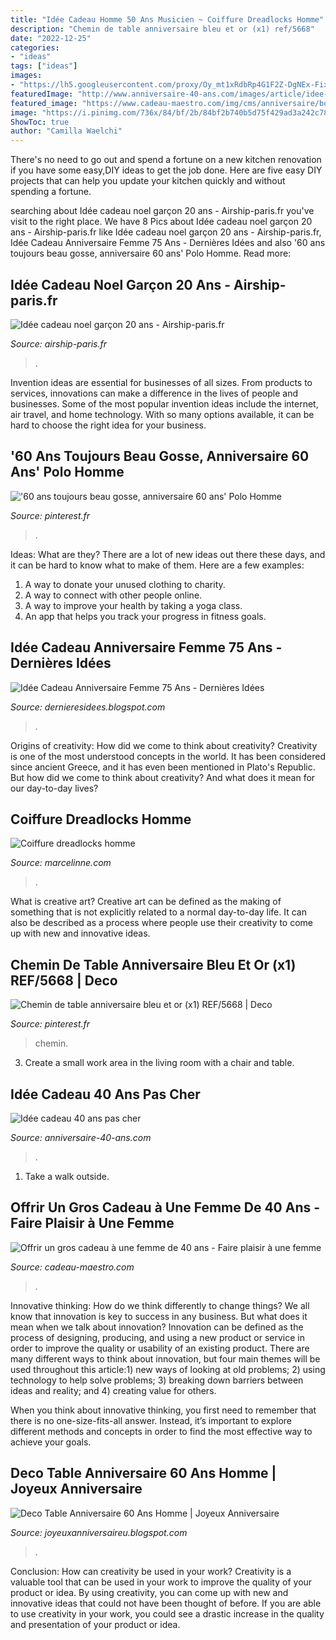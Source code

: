 ```yaml
---
title: "Idée Cadeau Homme 50 Ans Musicien ~ Coiffure Dreadlocks Homme"
description: "Chemin de table anniversaire bleu et or (x1) ref/5668"
date: "2022-12-25"
categories:
- "ideas"
tags: ["ideas"]
images:
- "https://lh5.googleusercontent.com/proxy/Oy_mt1xRdbRp4G1F2Z-DgNEx-FixpzEYJ5Xp_t-mztFqnBXdsrmzBbp8jEXI9Gkz6-R90pAaO2bgSMKgm3zebxUKEgRuGlvYY9X_kR3Kl1gY1oX8=w1200-h630-p-k-no-nu"
featuredImage: "http://www.anniversaire-40-ans.com/images/article/idee-cadeau-40-ans-pas-cher.jpg"
featured_image: "https://www.cadeau-maestro.com/img/cms/anniversaire/boite-36-epices-couple-personnalisable.jpg"
image: "https://i.pinimg.com/736x/84/bf/2b/84bf2b740b5d75f429ad3a242c780448.jpg"
ShowToc: true
author: "Camilla Waelchi"
---
```



There's no need to go out and spend a fortune on a new kitchen renovation if you have some easy,DIY ideas to get the job done. Here are five easy DIY projects that can help you update your kitchen quickly and without spending a fortune.

	

		
searching about Idée cadeau noel garçon 20 ans - Airship-paris.fr you've visit to the right place. We have 8 Pics about Idée cadeau noel garçon 20 ans - Airship-paris.fr like Idée cadeau noel garçon 20 ans - Airship-paris.fr, Idée Cadeau Anniversaire Femme 75 Ans - Dernières Idées and also &#039;60 ans toujours beau gosse, anniversaire 60 ans&#039; Polo Homme. Read more:
		
    
## Idée Cadeau Noel Garçon 20 Ans - Airship-paris.fr

<img loading=lazy src="https://www.airship-paris.fr/wp-content/uploads/2019/09/idee-cadeau-homme-20-ans-best-of-idees-cadeaux-noel-homme-20-ans-of-idee-cadeau-homme-20-ans.jpg" onerror="this.onerror=null;this.src='https://tse2.mm.bing.net/th?id=OIP.z61CFudYWw0TOezV38LeIgHaMW&amp;pid=15.1';" alt="Idée cadeau noel garçon 20 ans - Airship-paris.fr">

_Source: airship-paris.fr_

>. 

	

Invention ideas are essential for businesses of all sizes. From products to services, innovations can make a difference in the lives of people and businesses. Some of the most popular invention ideas include the internet, air travel, and home technology. With so many options available, it can be hard to choose the right idea for your business.

    
## &#039;60 Ans Toujours Beau Gosse, Anniversaire 60 Ans&#039; Polo Homme

<img loading=lazy src="https://i.pinimg.com/736x/84/bf/2b/84bf2b740b5d75f429ad3a242c780448.jpg" onerror="this.onerror=null;this.src='https://tse3.mm.bing.net/th?id=OIP.DoNpF6MX4L6xw5440duZzgHaHa&amp;pid=15.1';" alt="&#039;60 ans toujours beau gosse, anniversaire 60 ans&#039; Polo Homme">

_Source: pinterest.fr_

>. 

	

Ideas: What are they?
There are a lot of new ideas out there these days, and it can be hard to know what to make of them. Here are a few examples:
1. A way to donate your unused clothing to charity.
2. A way to connect with other people online.
3. A way to improve your health by taking a yoga class.
4. An app that helps you track your progress in fitness goals.

    
## Idée Cadeau Anniversaire Femme 75 Ans - Dernières Idées

<img loading=lazy src="https://lh5.googleusercontent.com/proxy/Oy_mt1xRdbRp4G1F2Z-DgNEx-FixpzEYJ5Xp_t-mztFqnBXdsrmzBbp8jEXI9Gkz6-R90pAaO2bgSMKgm3zebxUKEgRuGlvYY9X_kR3Kl1gY1oX8=w1200-h630-p-k-no-nu" onerror="this.onerror=null;this.src='https://tse2.mm.bing.net/th?id=OIP.m9VvvcakC-Tp2jjdkgCm3wHaHZ&amp;pid=15.1';" alt="Idée Cadeau Anniversaire Femme 75 Ans - Dernières Idées">

_Source: dernieresidees.blogspot.com_

>. 

	

Origins of creativity: How did we come to think about creativity?
Creativity is one of the most understood concepts in the world. It has been considered since ancient Greece, and it has even been mentioned in Plato's Republic. But how did we come to think about creativity? And what does it mean for our day-to-day lives?

    
## Coiffure Dreadlocks Homme

<img loading=lazy src="http://marcelinne.com/images/coiffure-dreadlocks-homme/coiffure-dreadlocks-homme-36-17.jpg" onerror="this.onerror=null;this.src='https://tse2.mm.bing.net/th?id=OIP.5E6luGvBNvdRLZMM7PpjPwHaHO&amp;pid=15.1';" alt="Coiffure dreadlocks homme">

_Source: marcelinne.com_

>. 

	

What is creative art?
Creative art can be defined as the making of something that is not explicitly related to a normal day-to-day life. It can also be described as a process where people use their creativity to come up with new and innovative ideas.

    
## Chemin De Table Anniversaire Bleu Et Or (x1) REF/5668 | Deco

<img loading=lazy src="https://i.pinimg.com/736x/67/29/07/672907f8c9fc8480f748a0bdea523b37.jpg" onerror="this.onerror=null;this.src='https://tse3.mm.bing.net/th?id=OIP.590DbCa8DULWdmglvIQcDwHaLH&amp;pid=15.1';" alt="Chemin de table anniversaire bleu et or (x1) REF/5668 | Deco">

_Source: pinterest.fr_

>chemin. 

	

3. Create a small work area in the living room with a chair and table. 

    
## Idée Cadeau 40 Ans Pas Cher

<img loading=lazy src="http://www.anniversaire-40-ans.com/images/article/idee-cadeau-40-ans-pas-cher.jpg" onerror="this.onerror=null;this.src='https://tse2.mm.bing.net/th?id=OIP.4F05wlMJrYD-HlOWRyC1UQHaEK&amp;pid=15.1';" alt="Idée cadeau 40 ans pas cher">

_Source: anniversaire-40-ans.com_

>. 

	

1. Take a walk outside.

    
## Offrir Un Gros Cadeau à Une Femme De 40 Ans - Faire Plaisir à Une Femme

<img loading=lazy src="https://www.cadeau-maestro.com/img/cms/anniversaire/boite-36-epices-couple-personnalisable.jpg" onerror="this.onerror=null;this.src='https://tse4.mm.bing.net/th?id=OIP.iTcRHLWyomInfeL-yWIaEAHaHa&amp;pid=15.1';" alt="Offrir un gros cadeau à une femme de 40 ans - Faire plaisir à une femme">

_Source: cadeau-maestro.com_

>. 

	

Innovative thinking: How do we think differently to change things?
We all know that innovation is key to success in any business. But what does it mean when we talk about innovation?
Innovation can be defined as the process of designing, producing, and using a new product or service in order to improve the quality or usability of an existing product. There are many different ways to think about innovation, but four main themes will be used throughout this article:1) new ways of looking at old problems; 2) using technology to help solve problems; 3) breaking down barriers between ideas and reality; and 4) creating value for others. 

When you think about innovative thinking, you first need to remember that there is no one-size-fits-all answer. Instead, it’s important to explore different methods and concepts in order to find the most effective way to achieve your goals.

    
## Deco Table Anniversaire 60 Ans Homme | Joyeux Anniversaire

<img loading=lazy src="https://i.pinimg.com/originals/bb/25/03/bb2503ef118997a5dfd1ccd105b14035.jpg" onerror="this.onerror=null;this.src='https://tse2.mm.bing.net/th?id=OIP.glIYzqKEjrQYvnnDVNV-AAHaLI&amp;pid=15.1';" alt="Deco Table Anniversaire 60 Ans Homme | Joyeux Anniversaire">

_Source: joyeuxanniversaireu.blogspot.com_

>. 

	

Conclusion: How can creativity be used in your work?
Creativity is a valuable tool that can be used in your work to improve the quality of your product or idea. By using creativity, you can come up with new and innovative ideas that could not have been thought of before. If you are able to use creativity in your work, you could see a drastic increase in the quality and presentation of your product or idea.

